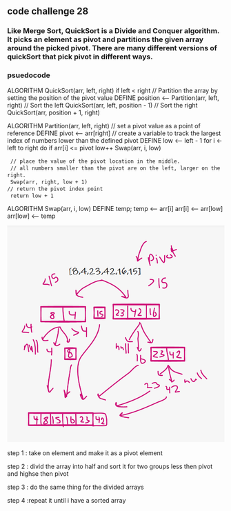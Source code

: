 ## code challenge 28

### Like Merge Sort, QuickSort is a Divide and Conquer algorithm. It picks an element as pivot and partitions the given array around the picked pivot. There are many different versions of quickSort that pick pivot in different ways.
### psuedocode

ALGORITHM QuickSort(arr, left, right)
if left < right
// Partition the array by setting the position of the pivot value
DEFINE position <-- Partition(arr, left, right)
// Sort the left
QuickSort(arr, left, position - 1)
// Sort the right
QuickSort(arr, position + 1, right)

ALGORITHM Partition(arr, left, right)
// set a pivot value as a point of reference
DEFINE pivot <-- arr[right]
// create a variable to track the largest index of numbers lower than the defined pivot
DEFINE low <-- left - 1
for i <- left to right do
if arr[i] <= pivot
low++
Swap(arr, i, low)

     // place the value of the pivot location in the middle.
     // all numbers smaller than the pivot are on the left, larger on the right.
     Swap(arr, right, low + 1)
    // return the pivot index point
     return low + 1

ALGORITHM Swap(arr, i, low)
DEFINE temp;
temp <-- arr[i]
arr[i] <-- arr[low]
arr[low] <-- temp

![quic sort steps](img/step128.png)

step 1 : take on element and make it as a pivot element

step 2 : divid the array into half and sort it for two groups less then pivot and highse then pivot

step 3 : do the same thing for the divided arrays

step 4 :repeat it until i have a sorted array